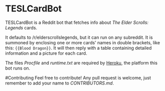 # TESLCardBot
TESLCardBot is a Reddit bot that fetches info about _The Elder Scrolls: Legends_ cards.

It defaults to /r/elderscrollslegends, but it can run on any subreddit. It is summoned by enclosing one or more cards' names in double brackets, like this: `{{Blood Dragon}}`. It will then reply with a table containing detailed information and a picture for each card.

The files _Procfile_ and _runtime.txt_ are required by [Heroku](https://dashboard.heroku.com/), the platform this bot runs on.

#Contributing
Feel free to contribute! Any pull request is welcome, just remember to add your name to *CONTRIBUTORS.md*.
